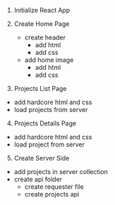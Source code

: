 1. Initialize React App

2. Create Home Page
   - create header
     - add html
     - add css
   - add home image 
     - add html
     - add css

3. Projects List Page
  - add hardcore html and css
  - load projects from server

4. Projects Details Page
  - add hardcore html and css
  - load project from server

5. Create Server Side
  - add projects in server collection
  - create api folder
    - create requester file
    - create projects api

